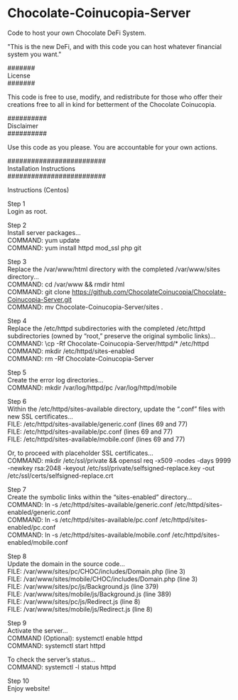 # Chocolate-Coinucopia-Server
Code to host your own Chocolate DeFi System.

"This is the new DeFi, and with this code you can host whatever financial system you want."


#######<br/>
License<br/>
#######

This code is free to use, modify, and redistribute for those who offer their creations free to all in kind for betterment of the Chocolate Coinucopia.


##########<br/>
Disclaimer<br/>
##########

Use this code as you please. You are accountable for your own actions.


#########################<br/>
Installation Instructions<br/>
#########################

Instructions (Centos)

Step 1<br/>
Login as root.

Step 2<br/>
Install server packages...<br/>
COMMAND: yum update<br/>
COMMAND: yum install httpd mod_ssl php git

Step 3<br/>
Replace the /var/www/html directory with the completed /var/www/sites directory...<br/>
COMMAND: cd /var/www && rmdir html<br/>
COMMAND: git clone https://github.com/ChocolateCoinucopia/Chocolate-Coinucopia-Server.git<br/>
COMMAND: mv Chocolate-Coinucopia-Server/sites .

Step 4<br/>
Replace the /etc/httpd subdirectories with the completed /etc/httpd subdirectories (owned by “root,” preserve the original symbolic links)…<br/>
COMMAND: \cp -Rf Chocolate-Coinucopia-Server/httpd/* /etc/httpd<br/>
COMMAND: mkdir /etc/httpd/sites-enabled<br/>
COMMAND: rm -Rf Chocolate-Coinucopia-Server

Step 5<br/>
Create the error log directories...<br/>
COMMAND: mkdir /var/log/httpd/pc /var/log/httpd/mobile

Step 6<br/>
Within the /etc/httpd/sites-available directory, update the “.conf” files with new SSL certificates…<br/>
FILE: /etc/httpd/sites-available/generic.conf (lines 69 and 77)<br/>
FILE: /etc/httpd/sites-available/pc.conf (lines 69 and 77)<br/>
FILE: /etc/httpd/sites-available/mobile.conf (lines 69 and 77)

Or, to proceed with placeholder SSL certificates…<br/>
COMMAND: mkdir /etc/ssl/private && openssl req -x509 -nodes -days 9999 -newkey rsa:2048 -keyout /etc/ssl/private/selfsigned-replace.key -out /etc/ssl/certs/selfsigned-replace.crt

Step 7<br/>
Create the symbolic links within the “sites-enabled” directory...<br/>
COMMAND: ln -s /etc/httpd/sites-available/generic.conf /etc/httpd/sites-enabled/generic.conf<br/>
COMMAND: ln -s /etc/httpd/sites-available/pc.conf /etc/httpd/sites-enabled/pc.conf<br/>
COMMAND: ln -s /etc/httpd/sites-available/mobile.conf /etc/httpd/sites-enabled/mobile.conf

Step 8<br/>
Update the domain in the source code…<br/>
FILE: /var/www/sites/pc/CHOC/includes/Domain.php (line 3)<br/>
FILE: /var/www/sites/mobile/CHOC/includes/Domain.php (line 3)<br/>
FILE: /var/www/sites/pc/js/Background.js (line 379)<br/>
FILE: /var/www/sites/mobile/js/Background.js (line 389)<br/>
FILE: /var/www/sites/pc/js/Redirect.js (line 8)<br/>
FILE: /var/www/sites/mobile/js/Redirect.js (line 8)

Step 9<br/>
Activate the server...<br/>
COMMAND (Optional): systemctl enable httpd<br/>
COMMAND: systemctl start httpd

To check the server’s status…<br/>
COMMAND: systemctl -l status httpd

Step 10<br/>
Enjoy website!
